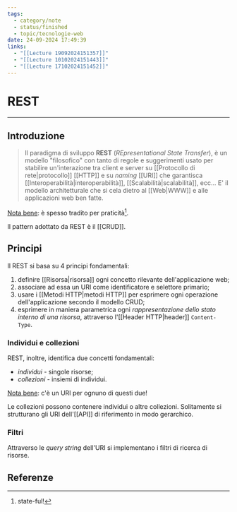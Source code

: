 ```yaml
---
tags:
  - category/note
  - status/finished
  - topic/tecnologie-web
date: 24-09-2024 17:49:39
links:
  - "[[Lecture 19092024151357]]"
  - "[[Lecture 10102024151443]]"
  - "[[Lecture 17102024151452]]"
---
```

# REST
---
## Introduzione
> Il paradigma di sviluppo **REST** (_REpresentational State Transfer_), è un modello "filosofico" con tanto di regole e suggerimenti usato per stabilire un'interazione tra client e server su [[Protocollo di rete|protocollo]] [[HTTP]] e su _naming_ [[URI]] che garantisca [[Interoperabilità|interoperabilità]], [[Scalabilità|scalabilità]], ecc... E' il modello architetturale che si cela dietro al [[Web|WWW]] e alle applicazioni web ben fatte.

<u>Nota bene</u>: è spesso tradito per praticità[^1].

Il pattern adottato da REST è il [[CRUD]].

## Principi
Il REST si basa su 4 principi fondamentali:
1. definire [[Risorsa|risorsa]] ogni concetto rilevante dell'applicazione web;
2. associare ad essa un URI come identificatore e selettore primario;
3. usare i [[Metodi HTTP|metodi HTTP]] per esprimere ogni operazione dell'applicazione secondo il modello CRUD;
4. esprimere in maniera parametrica ogni _rappresentazione dello stato interno di una risorsa_, attraverso l'[[Header HTTP|header]] `Content-Type`.

### Individui e collezioni
REST, inoltre, identifica due concetti fondamentali:
- _individui_ - singole risorse;
- _collezioni_ - insiemi di individui.

<u>Nota bene</u>: c'è un URI per ognuno di questi due!

Le collezioni possono contenere individui o altre collezioni. Solitamente si strutturano gli URI dell'[[API]] di riferimento in modo gerarchico.

### Filtri
Attraverso le _query string_ dell'URI si implementano i filtri di ricerca di risorse.

## Referenze
[^1]: state-ful!